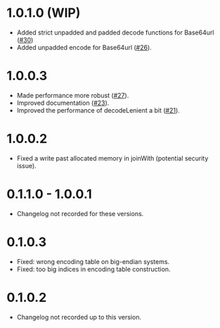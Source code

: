 # 1.0.1.0 (WIP)

* Added strict unpadded and padded decode functions for Base64url ([#30](https://github.com/haskell/base64-bytestring/pull/30))
* Added unpadded encode for Base64url
  ([#26](https://github.com/haskell/base64-bytestring/pull/26)).

# 1.0.0.3

* Made performance more robust
  ([#27](https://github.com/haskell/base64-bytestring/pull/27)).
* Improved documentation
  ([#23](https://github.com/haskell/base64-bytestring/pull/23)).
* Improved the performance of decodeLenient a bit
  ([#21](https://github.com/haskell/base64-bytestring/pull/21)).

# 1.0.0.2

* Fixed a write past allocated memory in joinWith (potential security
  issue).

# 0.1.1.0 - 1.0.0.1

* Changelog not recorded for these versions.

# 0.1.0.3

*  Fixed: wrong encoding table on big-endian systems.
*  Fixed: too big indices in encoding table construction.

# 0.1.0.2

*  Changelog not recorded up to this version.
